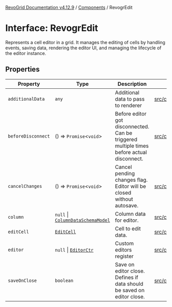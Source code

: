 [RevoGrid Documentation v4.12.9](README.md) / [Components](Namespace.Components.md) / RevogrEdit

# Interface: RevogrEdit

Represents a cell editor in a grid.
It manages the editing of cells by handling events, saving data, rendering the editor UI,
and managing the lifecycle of the editor instance.

## Properties

| Property | Type | Description | Defined in |
| ------ | ------ | ------ | ------ |
| `additionalData` | `any` | Additional data to pass to renderer | [src/components.d.ts:388](https://github.com/revolist/revogrid/blob/5b626b1ece93ea60f82047d059b8a2635455feb4/src/components.d.ts#L388) |
| `beforeDisconnect` | () => `Promise`\<`void`\> | Before editor got disconnected. Can be triggered multiple times before actual disconnect. | [src/components.d.ts:392](https://github.com/revolist/revogrid/blob/5b626b1ece93ea60f82047d059b8a2635455feb4/src/components.d.ts#L392) |
| `cancelChanges` | () => `Promise`\<`void`\> | Cancel pending changes flag. Editor will be closed without autosave. | [src/components.d.ts:396](https://github.com/revolist/revogrid/blob/5b626b1ece93ea60f82047d059b8a2635455feb4/src/components.d.ts#L396) |
| `column` | `null` \| [`ColumnDataSchemaModel`](Interface.ColumnDataSchemaModel.md) | Column data for editor. | [src/components.d.ts:400](https://github.com/revolist/revogrid/blob/5b626b1ece93ea60f82047d059b8a2635455feb4/src/components.d.ts#L400) |
| `editCell` | [`EditCell`](TypeAlias.EditCell.md) | Cell to edit data. | [src/components.d.ts:404](https://github.com/revolist/revogrid/blob/5b626b1ece93ea60f82047d059b8a2635455feb4/src/components.d.ts#L404) |
| `editor` | `null` \| [`EditorCtr`](TypeAlias.EditorCtr.md) | Custom editors register | [src/components.d.ts:408](https://github.com/revolist/revogrid/blob/5b626b1ece93ea60f82047d059b8a2635455feb4/src/components.d.ts#L408) |
| `saveOnClose` | `boolean` | Save on editor close. Defines if data should be saved on editor close. | [src/components.d.ts:412](https://github.com/revolist/revogrid/blob/5b626b1ece93ea60f82047d059b8a2635455feb4/src/components.d.ts#L412) |
